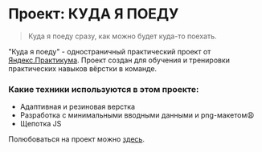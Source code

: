 # Проект: КУДА Я ПОЕДУ

>Куда я поеду сразу, как можно будет куда-то поехать.

"Куда я поеду" - одностраничный практический проект от [Яндекс.Практикума](https://praktikum.yandex.ru/profile/web/). Проект создан для обучения и тренировки практических навыков вёрстки в команде.

### Какие техники используются в этом проекте:

* Адаптивная и резиновая верстка
* Разработка с минимальными вводными данными и png-макетом😩
* Щепотка JS


Полюбоваться на проект можно [здесь](https://bfeatb.github.io/Kuda-ya-poedu/).
